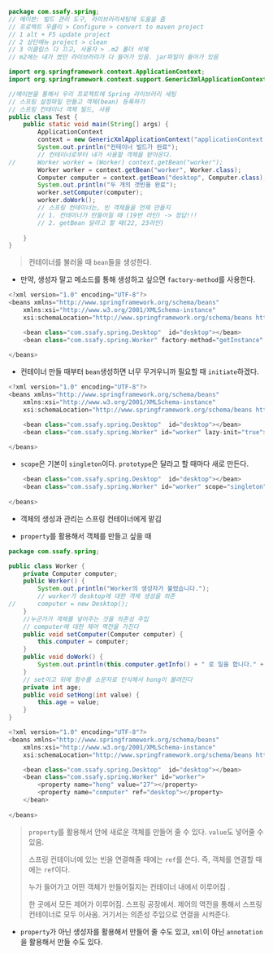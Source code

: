 ```java
package com.ssafy.spring;
// 메이븐: 빌드 관리 도구, 라이브러리세팅에 도움을 줌
// 프로젝트 우클리 > Configure > convert to maven project
// 1 alt + F5 update project
// 2 상단메뉴 project > clean
// 3 이클립스 다 끄고, 사용자 > .m2 폴더 삭제
// m2에는 내가 썼던 라이브러리가 다 들어가 있음. jar파일이 들어가 있음

import org.springframework.context.ApplicationContext;
import org.springframework.context.support.GenericXmlApplicationContext;

//메이븐을 통해서 우리 프로젝트에 Spring 라이브러리 세팅
// 스프링 설정파일 만들고 객체(bean) 등록하기
// 스프링 컨테이너 객체 빌드, 사용
public class Test {
	public static void main(String[] args) {
		ApplicationContext
		context = new GenericXmlApplicationContext("applicationContext.xml");
		System.out.println("컨테이너 빌드가 완료");
		// 컨테이너로부터 내가 사용할 객체을 받아온다.
//		Worker worker = (Worker) context.getBean("worker");
		Worker worker = context.getBean("worker", Worker.class);
		Computer computer = context.getBean("desktop", Computer.class);
		System.out.println("두 개의 갯빈을 완료");
		worker.setComputer(computer);
		worker.doWork();
		// 스프링 컨테이너는, 빈 객체들을 언제 만들지
		// 1. 컨테이너가 만들어질 때 (19번 라인) -> 정답!!!
		// 2. getBean 달라고 할 때(22, 23라인)
		
	}
}
```

> 컨테이너를 불러올 때 `bean`들을 생성한다.



- 만약, 생성자 말고 메소드를 통해 생성하고 싶으면 `factory-method`를 사용한다.

```java
<?xml version="1.0" encoding="UTF-8"?>
<beans xmlns="http://www.springframework.org/schema/beans"
	xmlns:xsi="http://www.w3.org/2001/XMLSchema-instance"
	xsi:schemaLocation="http://www.springframework.org/schema/beans http://www.springframework.org/schema/beans/spring-beans.xsd">

	<bean class="com.ssafy.spring.Desktop"  id="desktop"></bean>
	<bean class="com.ssafy.spring.Worker" factory-method="getInstance" id="worker"></bean>
	
</beans>
```



- 컨테이너 만들 때부터 `bean`생성하면 너무 무거우니까 필요할 때 `initiate`하겠다.

```java
<?xml version="1.0" encoding="UTF-8"?>
<beans xmlns="http://www.springframework.org/schema/beans"
	xmlns:xsi="http://www.w3.org/2001/XMLSchema-instance"
	xsi:schemaLocation="http://www.springframework.org/schema/beans http://www.springframework.org/schema/beans/spring-beans.xsd">

	<bean class="com.ssafy.spring.Desktop"  id="desktop"></bean>
	<bean class="com.ssafy.spring.Worker" id="worker" lazy-init="true"></bean>
	
</beans>
```



- `scope`은 기본이 `singleton`이다. `prototype`은 달라고 할 때마다 새로 만든다.

```java
	<bean class="com.ssafy.spring.Desktop"  id="desktop"></bean>
	<bean class="com.ssafy.spring.Worker" id="worker" scope="singleton"></bean>
	
</beans>
```



- 객체의 생성과 관리는 스프링 컨테이너에게 맡김

- `property`를 활용해서 객체를 만들고 싶을 때

```java
package com.ssafy.spring;

public class Worker {
	private Computer computer;
	public Worker() {
		System.out.println("Worker의 생성자가 불렸습니다.");
		// worker가 desktop에 대한 객체 생성을 의존
//		computer = new Desktop();
	}
	//누군가가 객체를 넣어주는 것을 의존성 주입
	// computer에 대한 제어 역전을 가진다
	public void setComputer(Computer computer) {
		this.computer = computer;
	}
	public void doWork() {
		System.out.println(this.computer.getInfo() + " 로 일을 합니다." + this.age);
	}
	// set이고 뒤에 함수를 소문자로 인식해서 hong이 불려진다
	private int age;
	public void setHong(int value) {
		this.age = value;
	}
}

```

```java
<?xml version="1.0" encoding="UTF-8"?>
<beans xmlns="http://www.springframework.org/schema/beans"
	xmlns:xsi="http://www.w3.org/2001/XMLSchema-instance"
	xsi:schemaLocation="http://www.springframework.org/schema/beans http://www.springframework.org/schema/beans/spring-beans.xsd">

	<bean class="com.ssafy.spring.Desktop"  id="desktop"></bean>
	<bean class="com.ssafy.spring.Worker" id="worker">
		<property name="hong" value="27"></property>
		<property name="computer" ref="desktop"></property>
	</bean>
	
</beans>

```

> `property`를 활용해서 안에 새로운 객체를 만들어 줄 수 있다. `value`도 넣어줄 수 있음.
>
> 스프링 컨테이너에 있는 빈을 연결해줄 때에는 `ref`를 쓴다. 즉, 객체를 연결할 때에는 `ref`이다.
>
> 누가 들어가고 어떤 객체가 만들어질지는 컨테이너 내에서 이루어짐 .
>
> 한 곳에서 모든 제어가 이루어짐. 스프링 공장에서. 제어의 역전을 통해서 스프링 컨테이너로 모두 이사옴. 거기서는 의존성 주입으로 연결을 시켜준다.

- `property`가 아닌 생성자를 활용해서 만들어 줄 수도 있고, `xml`이 아닌 `annotation`을 활용해서 만들 수도 있다.